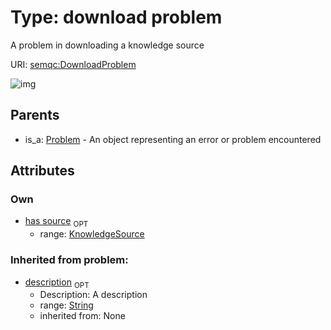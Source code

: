 
# Type: download problem


A problem in downloading a knowledge source

URI: [semqc:DownloadProblem](http://w3id.org/semqcDownloadProblem)


![img](http://yuml.me/diagram/nofunky;dir:TB/class/[KnowledgeSource]<has%20source%200..1-%20[DownloadProblem&#124;description(i):string%20%3F],%20[Problem]^-[DownloadProblem])

## Parents

 *  is_a: [Problem](Problem.md) - An object representing an error or problem encountered

## Attributes


### Own

 * [has source](has_source.md)  <sub>OPT</sub>
    * range: [KnowledgeSource](KnowledgeSource.md)

### Inherited from problem:

 * [description](description.md)  <sub>OPT</sub>
    * Description: A description
    * range: [String](types/String.md)
    * inherited from: None
